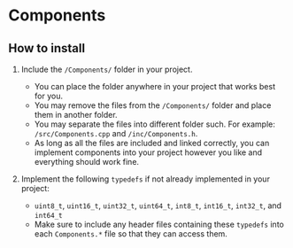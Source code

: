 # Components

## How to install

1. Include the `/Components/` folder in your project.
	- You can place the folder anywhere in your project that works best for you.
	- You may remove the files from the `/Components/` folder and place them in another folder.
	- You may separate the files into different folder such. For example: `/src/Components.cpp` and `/inc/Components.h`.
	- As long as all the files are included and linked correctly, you can implement components into your project however you like and everything should work fine.

2. Implement the following `typedefs` if not already implemented in your project:
	- `uint8_t`, `uint16_t`, `uint32_t`, `uint64_t`, `int8_t`, `int16_t`, `int32_t`, and `int64_t`
	- Make sure to include any header files containing these `typedefs` into each `Components.*` file so that they can access them.
